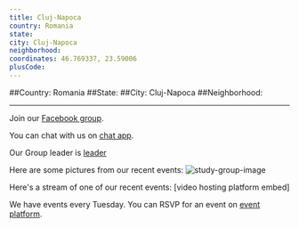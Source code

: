 ```yaml
---
title: Cluj-Napoca
country: Romania
state: 
city: Cluj-Napoca
neighborhood: 
coordinates: 46.769337, 23.59006
plusCode:
---
```


##Country: Romania
##State: 
##City: Cluj-Napoca
##Neighborhood: 
*****
Join our [Facebook group](https://www.facebook.com/groups/free.code.camp.cluj).

You can chat with us on [chat app]().

Our Group leader is [leader]()

Here are some pictures from our recent events:
![study-group-image]()

Here's a stream of one of our recent events:
[video hosting platform embed]

We have events every Tuesday. You can RSVP for an event on [event platform]().
